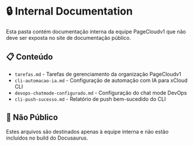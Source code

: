 # 🔒 Internal Documentation

Esta pasta contém documentação interna da equipe PageCloudv1 que não deve ser exposta no site de documentação público.

## 📋 Conteúdo

- `tarefas.md` - Tarefas de gerenciamento da organização PageCloudv1
- `cli-automacao-ia.md` - Configuração de automação com IA para xCloud CLI
- `devops-chatmode-configurado.md` - Configuração do chat mode DevOps
- `cli-push-sucesso.md` - Relatório de push bem-sucedido do CLI

## 🚫 Não Público

Estes arquivos são destinados apenas à equipe interna e não estão incluídos no build do Docusaurus.